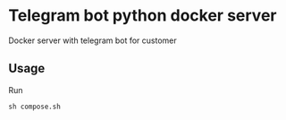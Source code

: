 # Telegram bot python docker server
Docker server with telegram bot for customer

## Usage

Run

```
sh compose.sh
```